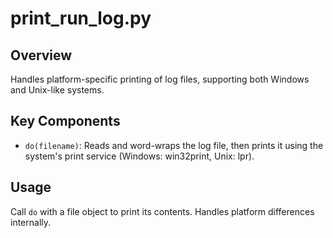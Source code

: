 # print_run_log.py

## Overview
Handles platform-specific printing of log files, supporting both Windows and Unix-like systems.

## Key Components
- `do(filename)`: Reads and word-wraps the log file, then prints it using the system's print service (Windows: win32print, Unix: lpr).

## Usage
Call `do` with a file object to print its contents. Handles platform differences internally.
